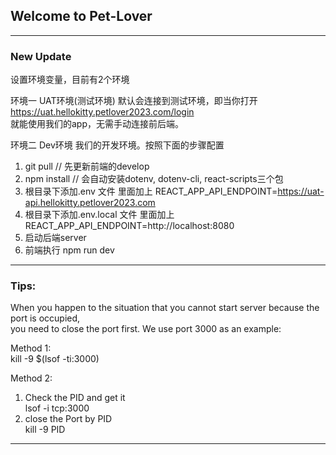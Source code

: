## Welcome to Pet-Lover

-----------------------------------------------------------------------

### New Update

设置环境变量，目前有2个环境

环境一 UAT环境(测试环境) 默认会连接到测试环境，即当你打开 https://uat.hellokitty.petlover2023.com/login  
就能使用我们的app，无需手动连接前后端。

环境二 Dev环境 我们的开发环境。按照下面的步骤配置

1. git pull // 先更新前端的develop
2. npm install // 会自动安装dotenv, dotenv-cli, react-scripts三个包
3. 根目录下添加.env 文件 里面加上 REACT_APP_API_ENDPOINT=https://uat-api.hellokitty.petlover2023.com
4. 根目录下添加.env.local 文件 里面加上 REACT_APP_API_ENDPOINT=http://localhost:8080
5. 启动后端server
6. 前端执行 npm run dev

-------------------------------------------------------------------------------------------

### Tips:

When you happen to the situation that you cannot start server because the port is occupied,  
you need to close the port first. We use port 3000 as an example:

Method 1:  
kill -9 $(lsof -ti:3000)

Method 2:

1. Check the PID and get it  
   lsof -i tcp:3000
2. close the Port by PID  
   kill -9 PID

-------------------------------------------------------------------------------------------